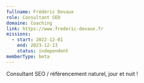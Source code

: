 ```yaml
---
fullname: Frédéric Devaux
role: Consultant SEO
domaine: Coaching
link: https://www.frederic-devaux.fr
missions:
  - start: 2022-12-01
    end: 2023-12-13
    status: independent
memberType: beta
---
```

Consultant SEO / référencement naturel, jour et nuit !